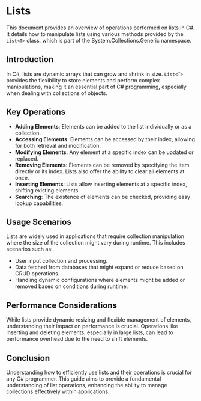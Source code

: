 # Lists
This document provides an overview of operations performed on lists in C#. It details how to manipulate lists using various methods provided by the `List<T>` class, which is part of the System.Collections.Generic namespace.

## Introduction
In C#, lists are dynamic arrays that can grow and shrink in size. `List<T>` provides the flexibility to store elements and perform complex manipulations, making it an essential part of C# programming, especially when dealing with collections of objects.

## Key Operations
- **Adding Elements**: Elements can be added to the list individually or as a collection.
- **Accessing Elements**: Elements can be accessed by their index, allowing for both retrieval and modification.
- **Modifying Elements**: Any element at a specific index can be updated or replaced.
- **Removing Elements**: Elements can be removed by specifying the item directly or its index. Lists also offer the ability to clear all elements at once.
- **Inserting Elements**: Lists allow inserting elements at a specific index, shifting existing elements.
- **Searching**: The existence of elements can be checked, providing easy lookup capabilities.

## Usage Scenarios
Lists are widely used in applications that require collection manipulation where the size of the collection might vary during runtime. This includes scenarios such as:

- User input collection and processing.
- Data fetched from databases that might expand or reduce based on CRUD operations.
- Handling dynamic configurations where elements might be added or removed based on conditions during runtime.

## Performance Considerations
While lists provide dynamic resizing and flexible management of elements, understanding their impact on performance is crucial. Operations like inserting and deleting elements, especially in large lists, can lead to performance overhead due to the need to shift elements.

## Conclusion
Understanding how to efficiently use lists and their operations is crucial for any C# programmer. This guide aims to provide a fundamental understanding of list operations, enhancing the ability to manage collections effectively within applications.